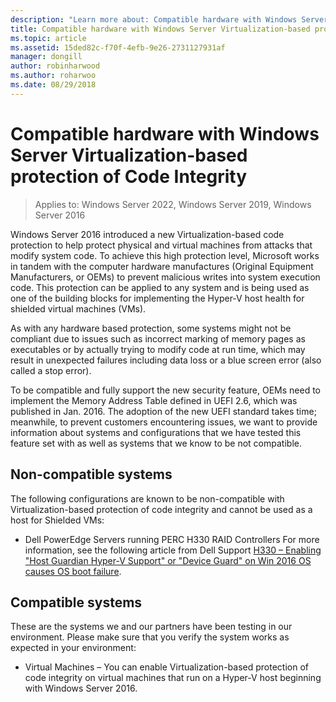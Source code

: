 ```yaml
---
description: "Learn more about: Compatible hardware with Windows Server Virtualization-based protection of Code Integrity"
title: Compatible hardware with Windows Server Virtualization-based protection of Code Integrity
ms.topic: article
ms.assetid: 15ded82c-f70f-4efb-9e26-2731127931af
manager: dongill
author: robinharwood
ms.author: roharwoo
ms.date: 08/29/2018
---
```


# Compatible hardware with Windows Server Virtualization-based protection of Code Integrity

>Applies to: Windows Server 2022, Windows Server 2019, Windows Server 2016

Windows Server 2016 introduced a new Virtualization-based code protection to help protect physical and virtual machines from attacks that modify system code.
To achieve this high protection level, Microsoft works in tandem with the computer hardware manufactures (Original Equipment Manufacturers, or OEMs) to prevent malicious writes into system execution code.
This protection can be applied to any system and is being used as one of the building blocks for implementing the Hyper-V host health for shielded virtual machines (VMs).

As with any hardware based protection, some systems might not be compliant due to issues such as incorrect marking of memory pages as executables or by actually trying to modify code at run time, which may result in unexpected failures including data loss or a blue screen error (also called a stop error).

To be compatible and fully support the new security feature, OEMs need to implement the Memory Address Table defined in UEFI 2.6, which was published in Jan. 2016.
The adoption of the new UEFI standard takes time; meanwhile, to prevent customers encountering issues, we want to provide information about systems and configurations that we have tested this feature set with as well as systems that we know to be not compatible.

## Non-compatible systems

The following configurations are known to be non-compatible with Virtualization-based protection of code integrity and cannot be used as a host for Shielded VMs:

- Dell PowerEdge Servers running PERC H330 RAID Controllers
    For more information, see the following article from Dell Support [H330 – Enabling "Host Guardian Hyper-V Support" or "Device Guard" on Win 2016 OS causes OS boot failure](https://www.dell.com/support/manuals/en-uk/microsoft-windows-server-2016/ws2016_iig_pub/unable-to-boot-into-windows-server-2016-if-host-guardian-hyper-v-support-or-device-guard-is-enable~?guid=guid-a8273240-e45b-4c18-a553-97250a7e835d&lang=en-us).


## Compatible systems

These are the systems we and our partners have been testing in our environment.
Please make sure that you verify the system works as expected in your environment:

- Virtual Machines – You can enable Virtualization-based protection of code integrity on virtual machines that run on a Hyper-V host beginning with Windows Server 2016.




